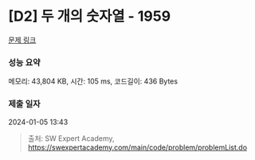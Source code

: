 # [D2] 두 개의 숫자열 - 1959 

[문제 링크](https://swexpertacademy.com/main/code/problem/problemDetail.do?contestProbId=AV5PpoFaAS4DFAUq) 

### 성능 요약

메모리: 43,804 KB, 시간: 105 ms, 코드길이: 436 Bytes

### 제출 일자

2024-01-05 13:43



> 출처: SW Expert Academy, https://swexpertacademy.com/main/code/problem/problemList.do
